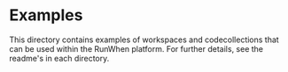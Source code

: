 # Examples
This directory contains examples of workspaces and codecollections that can be used within the RunWhen platform. For further details, see the readme's in each directory. 
